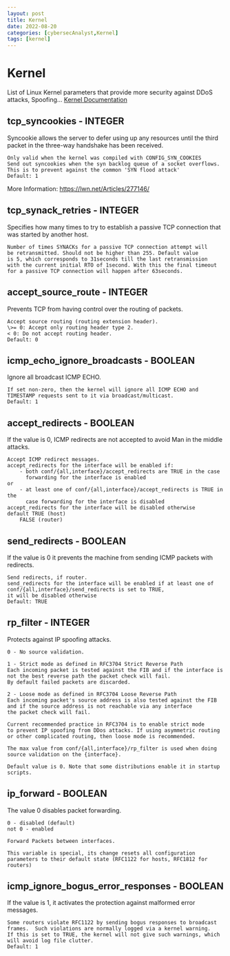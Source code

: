 ```yaml
---
layout: post
title: Kernel
date: 2022-08-20
categories: [cybersecAnalyst,Kernel]
tags: [kernel]
---
```


# Kernel
List of Linux Kernel parameters that provide more security against DDoS attacks, Spoofing...
[Kernel Documentation](https://www.kernel.org/doc/Documentation/networking/ip-sysctl.txt)

## tcp_syncookies - INTEGER
Syncookie allows the server to defer using up any resources until the third packet in the three-way handshake has been received.

```ad-info
Only valid when the kernel was compiled with CONFIG_SYN_COOKIES
Send out syncookies when the syn backlog queue of a socket overflows. This is to prevent against the common 'SYN flood attack'
Default: 1
```
More Information: https://lwn.net/Articles/277146/

## tcp_synack_retries - INTEGER
Specifies how many times to try to establish a passive TCP connection that was started by another host.

```ad-info
Number of times SYNACKs for a passive TCP connection attempt will
be retransmitted. Should not be higher than 255. Default value
is 5, which corresponds to 31seconds till the last retransmission
with the current initial RTO of 1second. With this the final timeout
for a passive TCP connection will happen after 63seconds.
```

## accept_source_route - INTEGER
Prevents TCP from having control over the routing of packets.

```ad-info
Accept source routing (routing extension header).
\>= 0: Accept only routing header type 2.
< 0: Do not accept routing header.
Default: 0
```

## icmp_echo_ignore_broadcasts - BOOLEAN
Ignore all broadcast ICMP ECHO.

```ad-info
If set non-zero, then the kernel will ignore all ICMP ECHO and
TIMESTAMP requests sent to it via broadcast/multicast.
Default: 1
```

## accept_redirects - BOOLEAN
If the value is 0, ICMP redirects are not accepted to avoid Man in the middle attacks.

```ad-info
Accept ICMP redirect messages.
accept_redirects for the interface will be enabled if:
	- both conf/{all,interface}/accept_redirects are TRUE in the case
	  forwarding for the interface is enabled
or
	- at least one of conf/{all,interface}/accept_redirects is TRUE in the
	  case forwarding for the interface is disabled
accept_redirects for the interface will be disabled otherwise
default TRUE (host)
	FALSE (router)
```

## send_redirects - BOOLEAN
If the value is 0 it prevents the machine from sending ICMP packets with redirects.

```ad-info
Send redirects, if router.
send_redirects for the interface will be enabled if at least one of
conf/{all,interface}/send_redirects is set to TRUE,
it will be disabled otherwise
Default: TRUE
```

## rp_filter - INTEGER
Protects against IP spoofing attacks.

```ad-info
0 - No source validation.	

1 - Strict mode as defined in RFC3704 Strict Reverse Path
Each incoming packet is tested against the FIB and if the interface is not the best reverse path the packet check will fail.
By default failed packets are discarded.

2 - Loose mode as defined in RFC3704 Loose Reverse Path
Each incoming packet's source address is also tested against the FIB
and if the source address is not reachable via any interface
the packet check will fail.

Current recommended practice in RFC3704 is to enable strict mode
to prevent IP spoofing from DDos attacks. If using asymmetric routing
or other complicated routing, then loose mode is recommended.

The max value from conf/{all,interface}/rp_filter is used when doing source validation on the {interface}.

Default value is 0. Note that some distributions enable it in startup scripts.
```

## ip_forward - BOOLEAN
The value 0 disables packet forwarding.

```ad-info
0 - disabled (default)
not 0 - enabled

Forward Packets between interfaces.

This variable is special, its change resets all configuration parameters to their default state (RFC1122 for hosts, RFC1812 for routers)
```

## icmp_ignore_bogus_error_responses -  BOOLEAN
If the value is 1, it activates the protection against malformed error messages.

```ad-info
Some routers violate RFC1122 by sending bogus responses to broadcast
frames.  Such violations are normally logged via a kernel warning.
If this is set to TRUE, the kernel will not give such warnings, which
will avoid log file clutter.
Default: 1
```
